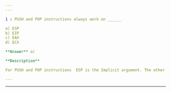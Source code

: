 ```yaml
---
---

1 : PUSH and POP instructions always work on ______  

a) ESP  
b) EIP  
c) EAX  
d) ECX  

**Answer** a) 

**Description**

For PUSH and POP instructions  ESP is the Implicit argument. The other one is the Explicit argument. It can be EAX, ECX, etc. PUSH and POP instructions have mixed arguments.

---
```

---


